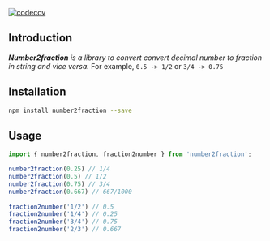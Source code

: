 [![codecov](https://codecov.io/gh/rimara14/number2fraction/branch/master/graph/badge.svg?token=7PGMPH66IV)](https://codecov.io/gh/rimara14/number2fraction)

## Introduction
***Number2fraction** is a library to convert convert decimal number to fraction in string and vice versa.* 
For example, `0.5 -> 1/2` or `3/4 -> 0.75`

## Installation
```bash
npm install number2fraction --save
```

## Usage
```ts
import { number2fraction, fraction2number } from 'number2fraction';

number2fraction(0.25) // 1/4
number2fraction(0.5) // 1/2
number2fraction(0.75) // 3/4
number2fraction(0.667) // 667/1000
    
fraction2number('1/2') // 0.5
fraction2number('1/4') // 0.25
fraction2number('3/4') // 0.75
fraction2number('2/3') // 0.667
```
